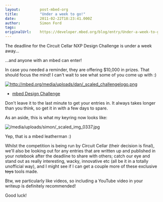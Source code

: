 ```yaml
---
layout:         post-mbed-org
title:          "Under a week to go!"
date:           2011-02-22T18:23:41.000Z
author:         Simon Ford
tags:           
originalUrl:    https://developer.mbed.org/blog/entry/Under-a-week-to-go/
---
```


<p>The deadline for the Circuit Cellar NXP Design Challenge is under a week
  away...</p>
<p>...and anyone with an mbed can enter!</p>
<p>In case you needed a reminder, they are offering $10,000 in prizes. That
  should focus the mind! I can&apos;t wait to see what some of you come up
  with :)</p>
<p><a href="http://mbed.org/cookbook/mbed-Design-Challenge"><img src="http://mbed.org/media/uploads/dan/_scaled_challengelogo.png" alt="http://mbed.org/media/uploads/dan/_scaled_challengelogo.png" title="http://mbed.org/media/uploads/dan/_scaled_challengelogo.png"></a>
</p>
<ul>
  <li><a href="http://mbed.org/cookbook/mbed-Design-Challenge">mbed Design Challenge</a>

  </li>
</ul>
<p>Don&apos;t leave it to the last minute to get your entries in. It always
  takes longer than you think, so get it in with a few days to spare.</p>
<p>As an aside, this is what my keyring now looks like:</p>
<p>
  <img src="https://developer.mbed.org/media/uploads/simon/_scaled_img_0337.jpg"
  alt="/media/uploads/simon/_scaled_img_0337.jpg" title="/media/uploads/simon/_scaled_img_0337.jpg">
</p>
<p>Yep, that is a mbed leatherman :)</p>
<p>Whilst the competition is being run by Circuit Cellar (their decision
  is final), we&apos;ll also be looking out for any entries that are written
  up and published in your notebook after the deadline to share with others;
  catch our eye and stand out as really interesting, wacky, innovative etc
  (all be it in a totally unofficial way), and I might see if I can get a
  couple more of these exclusive <strike>toys</strike> tools made.</p>
<p>Btw, we particularly like videos, so including a YouTube video in your
  writeup is definitely recommended!</p>
<p>Good luck!</p>

